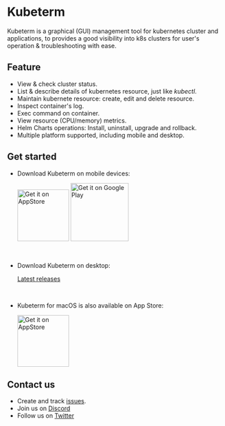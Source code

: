 # Kubeterm

Kubeterm is a graphical (GUI) management tool for kubernetes cluster and applications, to provides a good visibility into k8s clusters for user's operation & troubleshooting with ease.

## Feature

- View & check cluster status.
- List & describe details of kubernetes resource, just like *kubectl*.
- Maintain kubernete resource: create, edit and delete resource.
- Inspect container's log.
- Exec command on container.
- View resource (CPU/memory) metrics.
- Helm Charts operations: Install, uninstall, upgrade and rollback.
- Multiple platform supported, including mobile and desktop.

## Get started

- Download Kubeterm on mobile devices:

    <a href="https://apps.apple.com/us/app/kubeterm-kubernetes-client/id6450548861"><img src="https://developer.apple.com/news/images/download-on-the-app-store-badge.png" alt="Get it on AppStore" width='120px'/></a>
    <a href='https://play.google.com/store/apps/details?id=com.kubeterm'><img alt='Get it on Google Play' src='https://upload.wikimedia.org/wikipedia/commons/7/78/Google_Play_Store_badge_EN.svg' width='135px' /></a>

<br>

- Download Kubeterm on desktop:

    [Latest releases](https://github.com/kbterm/kubeterm/releases/latest)

 <br>

- Kubeterm for macOS is also available on App Store:

    <a href="https://apps.apple.com/us/app/kubeterm-kubernetes-client/id6450548861"><img src="https://developer.apple.com/news/images/download-on-the-app-store-badge.png" alt="Get it on AppStore" width='120px'/></a>


## Contact us

- Create and track [issues](https://github.com/kbterm/kubeterm/issues).
- Join us on [Discord](https://discord.gg/Jv4zEEBMR2)
- Follow us on [Twitter](https://twitter.com/kubeterm)

